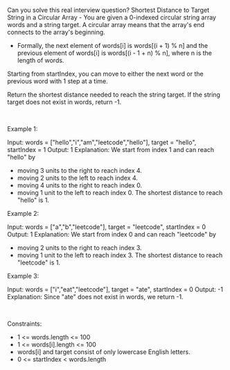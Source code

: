 Can you solve this real interview question? Shortest Distance to Target String in a Circular Array - You are given a 0-indexed circular string array words and a string target. A circular array means that the array's end connects to the array's beginning.

 * Formally, the next element of words[i] is words[(i + 1) % n] and the previous element of words[i] is words[(i - 1 + n) % n], where n is the length of words.

Starting from startIndex, you can move to either the next word or the previous word with 1 step at a time.

Return the shortest distance needed to reach the string target. If the string target does not exist in words, return -1.

 

Example 1:


Input: words = ["hello","i","am","leetcode","hello"], target = "hello", startIndex = 1
Output: 1
Explanation: We start from index 1 and can reach "hello" by
- moving 3 units to the right to reach index 4.
- moving 2 units to the left to reach index 4.
- moving 4 units to the right to reach index 0.
- moving 1 unit to the left to reach index 0.
The shortest distance to reach "hello" is 1.


Example 2:


Input: words = ["a","b","leetcode"], target = "leetcode", startIndex = 0
Output: 1
Explanation: We start from index 0 and can reach "leetcode" by
- moving 2 units to the right to reach index 3.
- moving 1 unit to the left to reach index 3.
The shortest distance to reach "leetcode" is 1.

Example 3:


Input: words = ["i","eat","leetcode"], target = "ate", startIndex = 0
Output: -1
Explanation: Since "ate" does not exist in words, we return -1.


 

Constraints:

 * 1 <= words.length <= 100
 * 1 <= words[i].length <= 100
 * words[i] and target consist of only lowercase English letters.
 * 0 <= startIndex < words.length